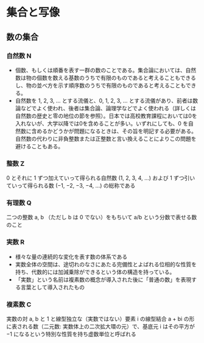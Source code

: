 # 集合と写像
## 数の集合
### 自然数 **N**
- 個数、もしくは順番を表す一群の数のことである。集合論においては、自然数は物の個数を数える基数のうちで有限のものであると考えることもできるし、物の並べ方を示す順序数のうちで有限のものであると考えることもできる。
- 自然数を 1, 2, 3, … とする流儀と、0, 1, 2, 3, … とする流儀があり、前者は数論などでよく使われ、後者は集合論、論理学などでよく使われる（詳しくは自然数の歴史と零の地位の節を参照）。日本では高校教育課程においては0を入れないが、大学以降では0を含めることが多い。いずれにしても、0 を自然数に含めるかどうかが問題になるときは、その旨を明記する必要がある。自然数の代わりに非負整数または正整数と言い換えることによりこの問題を避けることもある。

### 整数 **Z**
0 とそれに 1 ずつ加えていって得られる自然数 (1, 2, 3, 4, …) および 1 ずつ引いていって得られる数 (−1, −2, −3, −4, …) の総称である

### 有理数 **Q**
二つの整数 a, b （ただし b は 0 でない）をもちいて a/b という分数で表せる数のこと

### 実数 **R**
- 様々な量の連続的な変化を表す数の体系である
- 実数全体の空間は、途切れのなさにあたる完備性とよばれる位相的な性質を持ち、代数的には加減乗除ができるという体の構造を持っている。
- 「実数」という名前は複素数の概念が導入された後に「普通の数」を表現する言葉として導入されたもの

### 複素数 **C**
実数の対 a, b と 1 と線型独立な（実数ではない）要素 i の線型結合 a + bi の形に表される数（二元数: 実数体上の二次拡大環の元）で、基底元 i はその平方が −1 になるという特別な性質を持ち虚数単位と呼ばれる

